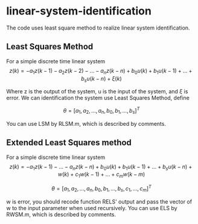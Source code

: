 # linear-system-identification
The code uses least square method to realize linear system identification.
## Least Squares Method
For a simple discrete time linear system
$$z(k)=-a_{1} z(k-1)-a_{2} z(k-2)-...-a_{n} z(k-n)+b_{0} u(k)+b_{1} u(k-1)+...+b_{s} u(k-n)+\xi (k)$$

Where z is the output of the system, u is the input of the system, and $\xi$ is error.
We can identification the system use Least Squares Method, define

$$\theta=[a_{1}, a_{2}, ..., a_{n}, b_{0}, b_{1}, ..., b_{s}]^{T}$$

You can use LSM by RLSM.m, which is described by comments.
## Extended Least Squares method
For a simple discrete time linear system
$$z(k)=-a_{1} z(k-1)-...-a_{n} z(k-n)+b_{0} u(k)+b_{1} u(k-1)+...+b_{s} u(k-n)
+w(k)+c_{1} w(k-1)+...+c_{m} w(k-m)$$

$$\theta=[a_{1}, a_{2}, ..., a_{n}, b_{0}, b_{1}, ..., b_{s}, c_{1},..., c_{m}]^{T}$$

w is error, you should recode function RELS' output and pass the vector of w to the input parameter when used recursively.
You can use ELS by RWSM.m, which is described by comments.
